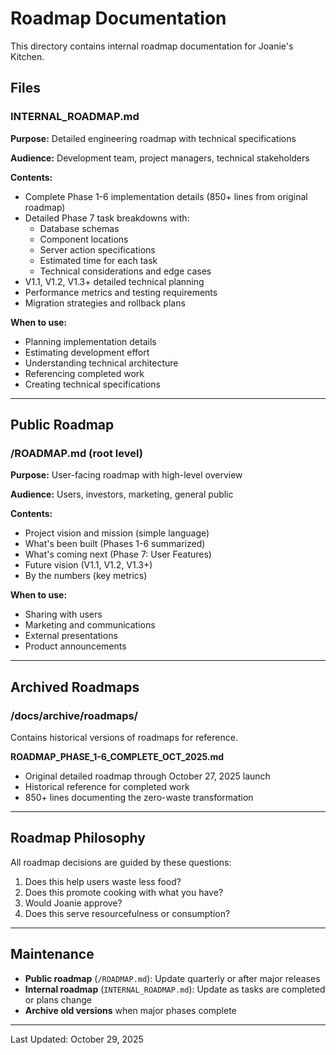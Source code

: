 # Roadmap Documentation

This directory contains internal roadmap documentation for Joanie's Kitchen.

## Files

### INTERNAL_ROADMAP.md
**Purpose:** Detailed engineering roadmap with technical specifications

**Audience:** Development team, project managers, technical stakeholders

**Contents:**
- Complete Phase 1-6 implementation details (850+ lines from original roadmap)
- Detailed Phase 7 task breakdowns with:
  - Database schemas
  - Component locations
  - Server action specifications
  - Estimated time for each task
  - Technical considerations and edge cases
- V1.1, V1.2, V1.3+ detailed technical planning
- Performance metrics and testing requirements
- Migration strategies and rollback plans

**When to use:**
- Planning implementation details
- Estimating development effort
- Understanding technical architecture
- Referencing completed work
- Creating technical specifications

---

## Public Roadmap

### /ROADMAP.md (root level)
**Purpose:** User-facing roadmap with high-level overview

**Audience:** Users, investors, marketing, general public

**Contents:**
- Project vision and mission (simple language)
- What's been built (Phases 1-6 summarized)
- What's coming next (Phase 7: User Features)
- Future vision (V1.1, V1.2, V1.3+)
- By the numbers (key metrics)

**When to use:**
- Sharing with users
- Marketing and communications
- External presentations
- Product announcements

---

## Archived Roadmaps

### /docs/archive/roadmaps/
Contains historical versions of roadmaps for reference.

**ROADMAP_PHASE_1-6_COMPLETE_OCT_2025.md**
- Original detailed roadmap through October 27, 2025 launch
- Historical reference for completed work
- 850+ lines documenting the zero-waste transformation

---

## Roadmap Philosophy

All roadmap decisions are guided by these questions:
1. Does this help users waste less food?
2. Does this promote cooking with what you have?
3. Would Joanie approve?
4. Does this serve resourcefulness or consumption?

---

## Maintenance

- **Public roadmap** (`/ROADMAP.md`): Update quarterly or after major releases
- **Internal roadmap** (`INTERNAL_ROADMAP.md`): Update as tasks are completed or plans change
- **Archive old versions** when major phases complete

---

Last Updated: October 29, 2025
